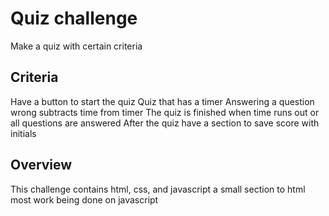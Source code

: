 # Quiz challenge 
Make a quiz with certain criteria
## Criteria
Have a button to start the quiz
Quiz that has a timer
Answering a question wrong subtracts time from timer
The quiz is finished when time runs out or all questions are answered
After the quiz have a section to save score with initials
## Overview
This challenge contains html, css, and javascript
a small section to html most work being done on javascript
